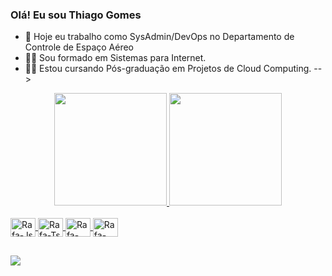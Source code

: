 ### Olá! Eu sou Thiago Gomes

- 🔭 Hoje eu trabalho como SysAdmin/DevOps no Departamento de Controle de Espaço Aéreo
- 👨‍🎓 Sou formado em Sistemas para Internet.
- 👨‍🎓 Estou cursando Pós-graduação em Projetos de Cloud Computing.
-->

<div align="center">
  <a href="https://github.com/thiagogomesxavier">
  <img height="180em" src="https://github-readme-stats.vercel.app/api?username=thiagogomesxavier&show_icons=true&theme=highcontrast&include_all_commits=true&count_private=true"/>
  <img height="180em" src="https://github-readme-stats.vercel.app/api/top-langs/?username=thiagogomesxavier&layout=compact&langs_count=7&theme=highcontrast"/>
</div>
  
<div style="display: inline_block"><br>
  <img align="center" alt="Rafa-Js" height="30" width="40" src="https://www.vectorlogo.zone/logos/terraformio/terraformio-icon.svg">
  <img align="center" alt="Rafa-Ts" height="30" width="40" src="https://www.vectorlogo.zone/logos/ansible/ansible-icon.svg">
  <img align="center" alt="Rafa-React" height="30" width="40" src="https://www.svgrepo.com/show/331370/docker.svg">
  <img align="center" alt="Rafa-HTML" height="30" width="40" src="https://www.vectorlogo.zone/logos/gitlab/gitlab-icon.svg">
 

  
 ##
 <div>
  <a href="https://www.linkedin.com/in/thiago-gomes-b2216b8a/" target="_blank"><img src="https://img.shields.io/badge/-LinkedIn-%230077B5?style=for-the-badge&logo=linkedin&logoColor=white" target="_blank"></a> 
 
   
  </div>
